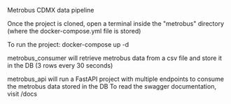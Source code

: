 Metrobus CDMX data pipeline

Once the project is cloned, open a terminal inside the "metrobus" directory (where the docker-compose.yml file is stored)

To run the project:
docker-compose up -d

metrobus_consumer will retrieve metrobus data from a csv file and store it in the DB (3 rows every 30 seconds)

metrobus_api will run a FastAPI project with multiple endpoints to consume the metrobus data stored in the DB
To read the swagger documentation, visit /docs
